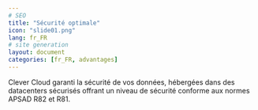 ```yaml
---
# SEO
title: "Sécurité optimale"
icon: "slide01.png"
lang: fr_FR
# site generation
layout: document
categories: [fr_FR, advantages]
---
```


Clever Cloud garanti la sécurité de vos données, hébergées dans des datacenters sécurisés offrant un niveau de sécurité conforme aux normes APSAD R82 et R81.